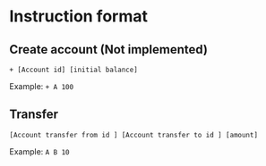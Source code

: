# Instruction format
## Create account (Not implemented)
`+ [Account id] [initial balance]`

Example: `+ A 100`

## Transfer
`[Account transfer from id ] [Account transfer to id ] [amount]`

Example: `A B 10`

